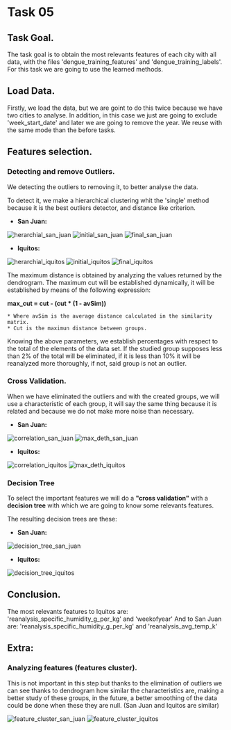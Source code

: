 # Task 05
    
## Task Goal.
The task goal is to obtain the most relevants features of each city with all data, with the files 'dengue_training_features' and 'dengue_training_labels'.
For this task we are going to use the learned methods.

## Load Data.
Firstly, we load the data, but we are goint to do this twice because we have two cities to analyse. In addition, in this case we just are going to exclude 'week_start_date' and later we are going to remove the year.
We reuse with the same mode than the before tasks. 

## Features selection.

### Detecting and remove Outliers.
We detecting the outliers to removing it, to better analyse the data.

To detect it, we make a hierarchical clustering whit the 'single' method because it is the best outliers detector,  and distance like criterion.

* __San Juan:__

![herarchial_san_juan][1]
![initial_san_juan][2] ![final_san_juan][3]


* __Iquitos:__

![herarchial_iquitos][4]
![initial_iquitos][5] ![final_iquitos][6]

The maximum distance is obtained by analyzing the values returned by the dendrogram.
The maximum cut will be established dynamically, it will be established by means of the following expression:

__max_cut = cut - (cut * (1 - avSim))__
    
    * Where avSim is the average distance calculated in the similarity matrix.
    * Cut is the maximun distance between groups.

Knowing the above parameters, we establish percentages with respect to the total of the elements of the data set. If the studied group supposes less than 2% of the total will be eliminated, if it is less than 10% it will be reanalyzed more thoroughly, if not, said group is not an outlier.
 
### Cross Validation.
When we have eliminated the outliers and with the created groups, we will use a characteristic of each group, it will say the same thing because it is related and because we do not make more noise than necessary.

* __San Juan:__

![correlation_san_juan][7] ![max_deth_san_juan][8]

* __Iquitos:__

![correlation_iquitos][9] ![max_deth_iquitos][10]

### Decision Tree
To select the important features we will do a __"cross validation"__ with a __decision tree__ with which we are going to know some relevants features.

The resulting decision trees are these:

* __San Juan:__

 ![decision_tree_san_juan][11]


* __Iquitos:__

![decision_tree_iquitos][12]


## Conclusion.

The most relevants features to Iquitos are:
    'reanalysis_specific_humidity_g_per_kg' and 'weekofyear'
And to San Juan are: 
    'reanalysis_specific_humidity_g_per_kg' and 'reanalysis_avg_temp_k'

## Extra:

### Analyzing features (features cluster).
This is not important in this step but thanks to the elimination of outliers we can see thanks to dendrogram how similar the characteristics are, making a better study of these groups, in the future, a better smoothing of the data could be done when these they are null. (San Juan and Iquitos are similar)

![feature_cluster_san_juan][13]
![feature_cluster_iquitos][14]

[1]:https://github.com/grego1201/MACHINE-LEARNING-TECHNIQUES/blob/master/task_05/images/outliers/dendrogram_sanjuan.png
[2]: https://github.com/grego1201/MACHINE-LEARNING-TECHNIQUES/blob/master/task_05/images/outliers/initial_scatter_plot_sanjuan.png
[3]: https://github.com/grego1201/MACHINE-LEARNING-TECHNIQUES/blob/master/task_05/images/outliers/final_scatter_plot_sanjuan.png
[4]:https://github.com/grego1201/MACHINE-LEARNING-TECHNIQUES/blob/master/task_05/images/outliers/dendrogram_iquitos.png
[5]: https://github.com/grego1201/MACHINE-LEARNING-TECHNIQUES/blob/master/task_05/images/outliers/initial_scatter_plot_iquitos.png
[6]: https://github.com/grego1201/MACHINE-LEARNING-TECHNIQUES/blob/master/task_05/images/outliers/final_scatter_plot_iquitos.png
[7]: https://github.com/grego1201/MACHINE-LEARNING-TECHNIQUES/blob/master/task_05/images/cross_validation/correlation_sanjuan.png
[8]: https://github.com/grego1201/MACHINE-LEARNING-TECHNIQUES/blob/master/task_05/images/cross_validation/max_depth_sanjuan.png
[9]: https://github.com/grego1201/MACHINE-LEARNING-TECHNIQUES/blob/master/task_05/images/cross_validation/correlation_iquitos.png
[10]: https://github.com/grego1201/MACHINE-LEARNING-TECHNIQUES/blob/master/task_05/images/cross_validation/max_depth_iquitos.png
[11]: https://github.com/grego1201/MACHINE-LEARNING-TECHNIQUES/blob/master/task_05/images/decision_tree_mse_sj.png
[12]: https://github.com/grego1201/MACHINE-LEARNING-TECHNIQUES/blob/master/task_05/images/decision_tree_mse_iq.png
[13]:https://github.com/grego1201/MACHINE-LEARNING-TECHNIQUES/blob/master/task_05/images/features_cluster/features_cluster_sanjuan.png
[14]: https://github.com/grego1201/MACHINE-LEARNING-TECHNIQUES/blob/master/task_05/images/features_cluster/features_cluster_iquitos.png
